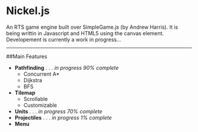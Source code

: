 # Nickel.js

An RTS game engine built over SimpleGame.js (by Andrew Harris). It is being writtin in Javascript and HTML5 using the canvas element. Developement is currently a work in progress...

---

##Main Features
 - **Pathfinding** . . . *in progress 90% complete*
   - Concurrent A*
   - Dijkstra
   - BFS
 - **Tilemap**
   - Scrollable
   - Customizable
 - **Units** . . . *in progress 70% complete*
 - **Projectiles** . . . *in progress 1% complete*
 - **Menu**
 
